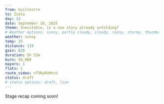 ```yaml
---
from: Guillestre
to: Isola
day: 14
date: September 10, 2025
theme: Inevitable, is a new story already unfolding?
# Weather options: sunny, partly cloudy, cloudy, rainy, stormy, thunder, snowy, foggy
weather: sunny
temp: 25
distance: 119
gain: 820
duration: 5h 53m
burn: 50,000
mayors: 1
flats: 1
route_video: nT5RyRU0ncU
status: draft
# status options: draft, live
---
```


Stage recap coming soon!